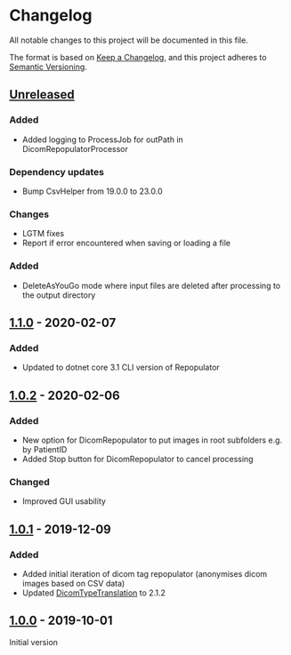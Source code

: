 # Changelog
All notable changes to this project will be documented in this file.

The format is based on [Keep a Changelog](https://keepachangelog.com/en/1.0.0/),
and this project adheres to [Semantic Versioning](https://semver.org/spec/v2.0.0.html).

## [Unreleased]

### Added

- Added logging to ProcessJob for outPath in DicomRepopulatorProcessor

### Dependency updates

- Bump CsvHelper from 19.0.0 to 23.0.0

### Changes

- LGTM fixes
- Report if error encountered when saving or loading a file

### Added

- DeleteAsYouGo mode where input files are deleted after processing to the output directory

## [1.1.0] - 2020-02-07

### Added

- Updated to dotnet core 3.1 CLI version of Repopulator

## [1.0.2] - 2020-02-06

### Added

- New option for DicomRepopulator to put images in root subfolders e.g. by PatientID
- Added Stop button for DicomRepopulator to cancel processing

### Changed

- Improved GUI usability 

## [1.0.1] - 2019-12-09

### Added 

- Added initial iteration of dicom tag repopulator (anonymises dicom images based on CSV data)
- Updated [DicomTypeTranslation] to 2.1.2

## [1.0.0] - 2019-10-01

Initial version


[Unreleased]: https://github.com/HicServices/DicomTemplateBuilder/compare/v1.1.0...develop
[1.1.0]: https://github.com/HicServices/DicomTemplateBuilder/compare/v1.0.2...v1.1.0
[1.0.2]: https://github.com/HicServices/DicomTemplateBuilder/compare/v1.0.1...v1.0.2
[1.0.1]: https://github.com/HicServices/DicomTemplateBuilder/compare/v1.0.0...v1.0.1
[1.0.0]: https://github.com/HicServices/DicomTemplateBuilder/tree/v1.0.0
[DicomTypeTranslation]: https://github.com/HicServices/DicomTypeTranslation
